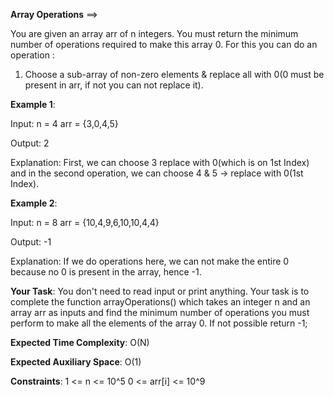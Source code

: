**Array Operations** ==>

You are given an array arr of n integers. You must return the minimum number of operations required to make this array 0. For this you can do an operation :
1. Choose a sub-array of non-zero elements & replace all with 0(0 must be present in arr, if not you can not     replace it).

**Example 1**:

Input: n = 4 arr = {3,0,4,5}

Output: 2

Explanation:
First, we can choose 3 replace with 0(which is on 1st Index) and in the second operation, we can choose 4 & 5 -> replace with 0(1st Index).

**Example 2**:

Input: n = 8 arr = {10,4,9,6,10,10,4,4} 

Output: -1 

Explanation: If we do operations here, we can not make the entire 0 because no 0 is present in the array, hence -1.

**Your Task**:
You don't need to read input or print anything. Your task is to complete the function arrayOperations() which takes an integer n and an array arr as inputs and find the minimum number of operations you must perform to make all the elements of the array 0. If not possible return -1;

**Expected Time Complexity**: O(N)

**Expected Auxiliary Space**: O(1)

**Constraints**:
1 <= n <= 10^5
0 <= arr[i] <= 10^9

